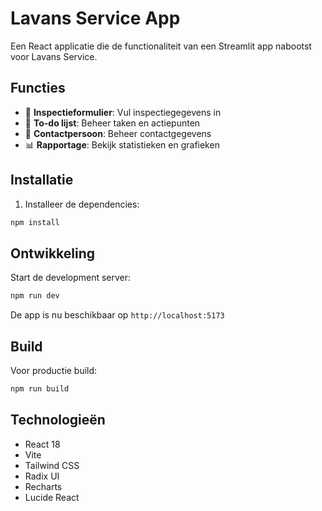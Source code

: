 # Lavans Service App

Een React applicatie die de functionaliteit van een Streamlit app nabootst voor Lavans Service.

## Functies

- 📝 **Inspectieformulier**: Vul inspectiegegevens in
- 📝 **To-do lijst**: Beheer taken en actiepunten
- 👤 **Contactpersoon**: Beheer contactgegevens
- 📊 **Rapportage**: Bekijk statistieken en grafieken

## Installatie

1. Installeer de dependencies:
```bash
npm install
```

## Ontwikkeling

Start de development server:
```bash
npm run dev
```

De app is nu beschikbaar op `http://localhost:5173`

## Build

Voor productie build:
```bash
npm run build
```

## Technologieën

- React 18
- Vite
- Tailwind CSS
- Radix UI
- Recharts
- Lucide React 
